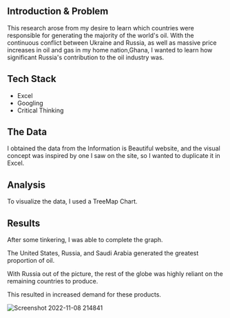 ## Introduction & Problem

This research arose from my desire to learn which countries were responsible for generating the majority of the world's oil. With the continuous conflict between Ukraine and Russia, as well as massive price increases in oil and gas in my home nation,Ghana, I wanted to learn how significant Russia's contribution to the oil industry was.

## Tech Stack

- Excel
- Googling
- Critical Thinking

## The Data

I obtained the data from the Information is Beautiful website, and the visual concept was inspired by one I saw on the site, so I wanted to duplicate it in Excel.

## Analysis

To visualize the data, I used a TreeMap Chart.

## Results

After some tinkering, I was able to complete the graph.

The United States, Russia, and Saudi Arabia generated the greatest proportion of oil.

With Russia out of the picture, the rest of the globe was highly reliant on the remaining countries to produce.

This resulted in increased demand for these products.

![Screenshot 2022-11-08 214841](https://user-images.githubusercontent.com/35902011/200683292-cb7ba1bd-d733-4d0d-871b-c6e90ef539f0.png)


